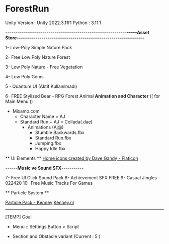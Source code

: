 # ForestRun

Unity Version : Unity 2022.3.11f1
Python : 3.11.1

**----------------------------------------------------------------Asset Store--------------------------------------------------------------** 

1- Low-Poly Simple Nature Pack

2- Free Low Poly Nature Forest

3- Low Poly Nature - Free Vegetation

4- Low Poly Gems

5 - Quantum UI (Aktif Kullanılmadı)

6- FREE Stylized Bear - RPG Forest Animal **Animation and Character** (( for Main Menu ))




- Mixamo.com
  - Character Name = AJ
  - Standard Run + AJ = Collada(.dae)
    - Animations (Aj@)
      - Stumble Backwards.fbx
      - Standard Run.fbx
      - Jumping.fbx
      - Happy Idle.fbx

** UI Elements **
<a href="https://www.flaticon.com/free-icons/home" title="home icons">Home icons created by Dave Gandy - Flaticon</a>






------**Music ve Sound SFX**-----------

7- Free UI Click Sound Pack
8- Achievement SFX FREE
9- Casual Jingles - 022420
10- Free Music Tracks For Games 





** Particle System ** 

<a href="https://kenney.nl/assets/particle-pack">Particle Pack - Kenney</a>
<a href="https://kenney.nl/">Kenney.nl</a>





---------------------------------------------------------------------------------------------------------------------------------------------




[TEMP] Goal

- Menu :: Settings Button > Script

  
* Section and Obstacle variant (Current : 5 )
